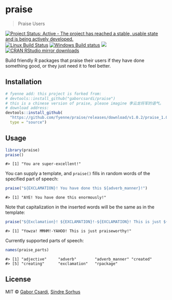 


# praise

> Praise Users

[![Project Status: Active - The project has reached a stable, usable state and is being actively developed.](http://www.repostatus.org/badges/latest/active.svg)](http://www.repostatus.org/#active)
[![Linux Build Status](https://travis-ci.org/gaborcsardi/praise.svg?branch=master)](https://travis-ci.org/gaborcsardi/praise)
[![Windows Build status](https://ci.appveyor.com/api/projects/status/github/gaborcsardi/praise?svg=true)](https://ci.appveyor.com/project/gaborcsardi/praise)
[![](http://www.r-pkg.org/badges/version/praise)](http://www.r-pkg.org/pkg/praise)
[![CRAN RStudio mirror downloads](http://cranlogs.r-pkg.org/badges/praise)](http://www.r-pkg.org/pkg/praise)


Build friendly R packages that praise their users if they have
done something good, or they just need it to feel better.

## Installation


```r
# fyenne add: this project is forked from:
# devtools::install_github("gaborcsardi/praise")
# this is a chinese version of praise, please imagine 李云龙将军的语气。
# download address:
devtools::install_github(
  "https://github.com/fyenne/praise/releases/download/v1.0.2/praise_1.0.2.tar.gz",
  type = "source")
```

## Usage


```r
library(praise)
praise()
```

```
#> [1] "You are super-excellent!"
```

You can supply a template, and `praise()` fills in random words of the specified
part of speech:


```r
praise("${EXCLAMATION}! You have done this ${adverb_manner}!")
```

```
#> [1] "AYE! You have done this enormously!"
```

Note that capitalization in the inserted words will be the same as in the template:


```r
praise("${Exclamation}! ${EXCLAMATION}!-${EXCLAMATION}! This is just ${adjective}!")
```

```
#> [1] "Yowza! MMHM!-YAHOO! This is just praiseworthy!"
```

Currently supported parts of speech:


```r
names(praise_parts)
```

```
#> [1] "adjective"     "adverb"        "adverb_manner" "created"      
#> [5] "creating"      "exclamation"   "rpackage"
```

## License

MIT © [Gabor Csardi](https://github.com/gaborcsardi), [Sindre Sorhus](http://sindresorhus.com)
